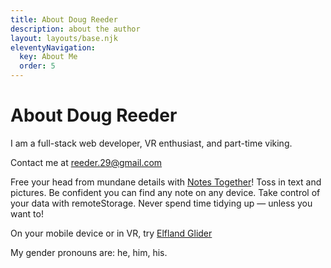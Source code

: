 ```yaml
---
title: About Doug Reeder
description: about the author
layout: layouts/base.njk
eleventyNavigation:
  key: About Me
  order: 5
---
```

# About Doug Reeder

I am a full-stack web developer, VR enthusiast, and part-time viking.

Contact me at [reeder.29@gmail.com](mailto:reeder.29@gmail.com?subject=Your%20Blog)

Free your head from mundane details with [Notes Together](https://notestogether.hominidsoftware.com/)! Toss in text and pictures. Be confident you can find any note on any device. Take control of your data with remoteStorage. Never spend time tidying up — unless you want to!

On your mobile device or in VR, try [Elfland Glider](https://dougreeder.github.io/elfland-glider/)

My gender pronouns are: he, him, his.

